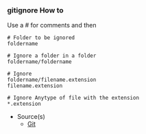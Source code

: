 ### gitignore How to

Use a # for comments and then 

```
# Folder to be ignored
foldername

# Ignore a folder in a folder
foldername/foldername

# Ignore
foldername/filename.extension
filename.extension

# Ignore Anytype of file with the extension
*.extension
```

- Source(s)
  - [Git](https://git-scm.com/docs/gitignore)
